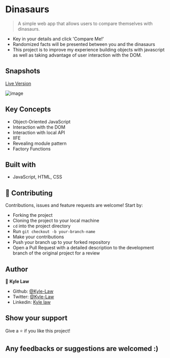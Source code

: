 # Dinasaurs

> A simple web app that allows users to compare themselves with dinasaurs.

- Key in your details and click 'Compare Me!'
- Randomized facts will be presented between you and the dinasaurs
- This project is to improve my experience building objects with javascript as well as taking advantage of user interaction with the DOM.

## Snapshots

[Live Version](https://rawcdn.githack.com/Kyle-Law/Dinasaurs/29e42a800bfb5ed001343852c1ebc45af5016265/index.html)

![image](https://user-images.githubusercontent.com/55923773/87530017-60e81900-c6c2-11ea-9fb5-1188c8cc62f3.png)

## Key Concepts

- Object-Oriented JavaScript
- Interaction with the DOM
- Interaction with local API
- IIFE
- Revealing module pattern
- Factory Functions

## Built with

- JavaScript, HTML, CSS

## 🤝 Contributing

Contributions, issues and feature requests are welcome! Start by:

- Forking the project
- Cloning the project to your local machine
- `cd` into the project directory
- Run `git checkout -b your-branch-name`
- Make your contributions
- Push your branch up to your forked repository
- Open a Pull Request with a detailed description to the development branch of the original project for a review

## Author

👤 **Kyle Law**

- Github: [@Kyle-Law](https://github.com/Kyle-Law)
- Twitter: [@Kyle-Law](https://twitter.com/ZhunKhing)
- Linkedin: [Kyle law](https://www.linkedin.com/in/kyle-lawzhunkhing/)

## Show your support

Give a ⭐️ if you like this project!

## Any feedbacks or suggestions are welcomed :)
